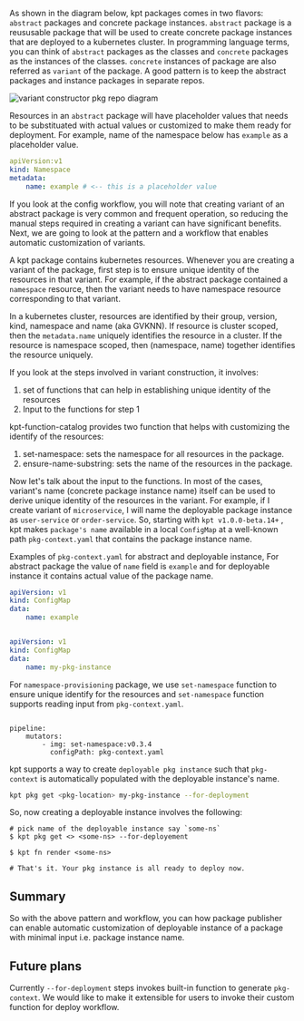 As shown in the diagram below, kpt packages comes in two flavors:
`abstract` packages and concrete package instances. `abstract` package is a reususable package that will be used to create concrete package instances that are deployed to a kubernetes cluster. In programming language terms, you can think of `abstract` packages as the classes and  `concrete` packages as the instances of the classes. `concrete` instances of package are also referred as `variant` of the package. A good pattern is to keep the abstract packages and instance packages in separate repos.

![variant constructor pkg repo diagram](static/images/variant-constructor-pkg-repo-diagram.png)


Resources in an `abstract` package will have placeholder values that needs to be substituated with actual values or customized to make them ready for deployment. 
For example, name of the namespace below has `example` as a placeholder value.
```yaml
apiVersion:v1
kind: Namespace
metadata:
	name: example # <-- this is a placeholder value
```

If you look at the config workflow, you will note that creating variant of an abstract package is very common and frequent operation, so reducing the manual steps required in creating a variant can have significant benefits. Next, we are going to look at the pattern and a workflow that enables automatic customization of variants.

A kpt package contains kubernetes resources. Whenever you are creating a variant of the package, first step is to ensure unique identity of the resources in that variant. For example, if the abstract package contained a `namespace` resource, then the variant needs to have namespace resource corresponding to that variant.

In a kubernetes cluster, resources are identified by their group, version, kind, namespace and name (aka GVKNN). If resource is cluster scoped, then the `metadata.name` uniquely identifies the resource in a cluster. If the resource is namespace scoped, then (namespace, name) together identifies the resource uniquely.

If you look at the steps involved in variant construction, it involves:
1. set of functions that can help in establishing unique identity of the resources
2. Input to the functions for step 1

kpt-function-catalog provides two function that helps with customizing the identify of the resources:
1. set-namespace: sets the namespace for all resources in the package.
2. ensure-name-substring: sets the name of the resources in the package.

Now let's talk about the input to the functions. In most of the cases, variant's name (concrete package instance name) itself can be used to derive unique identity of the resources in the variant. For example, if I create variant of `microservice`, I will name the deployable package instance as `user-service` or `order-service`. So, starting with `kpt v1.0.0-beta.14+` , kpt makes `package's name` available in a local `ConfigMap` at a well-known path `pkg-context.yaml` that contains the package instance name.

Examples of `pkg-context.yaml` for abstract and deployable instance, For abstract package the value of `name` field is `example` and for deployable instance it contains actual value of the package name.

```yaml
apiVersion: v1
kind: ConfigMap
data:
	name: example
```

```yaml

apiVersion: v1
kind: ConfigMap
data:
	name: my-pkg-instance
```

For `namespace-provisioning` package, we use `set-namespace` function to ensure unique identify for the resources and `set-namespace` function supports reading input from `pkg-context.yaml`.

```Kptfile

pipeline:
	mutators:
		- img: set-namespace:v0.3.4
		  configPath: pkg-context.yaml
```

kpt supports a way to create `deployable pkg instance` such that `pkg-context` is automatically populated with the deployable instance's name.

```sh
kpt pkg get <pkg-location> my-pkg-instance --for-deployment
```

So, now creating a deployable instance involves the following:

```
# pick name of the deployable instance say `some-ns`
$ kpt pkg get <> <some-ns> --for-deployement

$ kpt fn render <some-ns>

# That's it. Your pkg instance is all ready to deploy now.
```

## Summary
So with the above pattern and workflow, you can how package publisher can enable automatic customization of deployable instance of a package with minimal input i.e. package instance name.

## Future plans

Currently `--for-deployment` steps invokes built-in function to generate `pkg-context`. We would like to make it extensible for users to invoke their custom function for deploy workflow.
